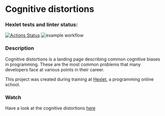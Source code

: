 # Сognitive distortions

### Hexlet tests and linter status:
[![Actions Status](https://github.com/elisad5791/layout-designer-project-lvl1/workflows/hexlet-check/badge.svg)](https://github.com/elisad5791/layout-designer-project-lvl1/actions)
![example workflow](https://github.com/elisad5791/layout-designer-project-lvl1/actions/workflows/htmlcss.yml/badge.svg)

### Description

Сognitive distortions is a landing page describing common cognitive biases in programming. These are the most common problems that many developers face at various points in their career.

This project was created during training at [Hexlet](https://ru.hexlet.io), a programming online school.

### Watch

Have a look at the cognitive distortions [here](https://elisad5791.surge.sh/)
